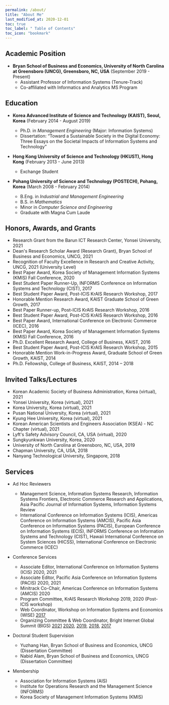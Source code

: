 ```yaml
---
permalink: /about/
title: "About Me"
last_modified_at: 2020-12-01
toc: true
toc_label: " Table of Contents"
toc_icon: "bookmark"
---
```


## Academic Position
* **Bryan School of Business and Economics, University of North Carolina at Greensboro (UNCG), Greensboro, NC, USA** (September 2019 - Present)
	* Assistant Professor of Information Systems (Tenure-Track)
	* Co-affiliated with Informatics and Analytics MS Program


## Education
* **Korea Advanced Institute of Science and Technology (KAIST), Seoul, Korea** (February 2014 - August 2019)
	* Ph.D. in *Management Engineering* (Major: Information Systems)
	* Dissertation: “Toward a Sustainable Society in the Digital Economy: Three Essays on the Societal Impacts of Information Systems and Technology”

* **Hong Kong University of Science and Technology (HKUST), Hong Kong** (February 2013 - June 2013)
	* Exchange Student

* **Pohang University of Science and Technology (POSTECH), Pohang, Korea** (March 2008 - February 2014)
	* B.Eng. in *Industrial and Management Engineering*
	* B.S. in *Mathematics*
	* Minor in *Computer Science and Engineering*
	* Graduate with Magna Cum Laude


## Honors, Awards, and Grants
* Research Grant from the Barun ICT Research Center, Yonsei University, 2021
* Dean's Research Scholar Award (Research Grant), Bryan School of Business and Economics, UNCG, 2021
* Recognition of Faculty Excellence in Research and Creative Activity, UNCG, 2021 (University Level)
* Best Paper Award, Korea Society of Management Information Systems (KMIS) Fall Conference, 2020
* Best Student Paper Runner-Up, INFORMS Conference on Information Systems and Technology (CIST), 2017
* Best Student Paper Award, Post-ICIS KrAIS Research Workshop, 2017
* Honorable Mention Research Award, KAIST Graduate School of Green Growth, 2017
* Best Paper Runner-up, Post-ICIS KrAIS Research Workshop, 2016
* Best Student Paper Award, Post-ICIS KrAIS Research Workshop, 2016
* Best Paper Award, International Conference on Electronic Commerce (ICEC), 2016
* Best Paper Award, Korea Society of Management Information Systems (KMIS) Fall Conference, 2016
* Ph.D. Excellent Research Award, College of Business, KAIST, 2016
* Best Student Paper Award, Post-ICIS KrAIS Research Workshop, 2015
* Honorable Mention Work-in-Progress Award, Graduate School of Green Growth, KAIST, 2014
* Ph.D. Fellowship, College of Business, KAIST, 2014 – 2018


## Invited Talks/Lectures
* Korean Academic Society of Business Administration, Korea (virtual), 2021
* Yonsei University, Korea (virtual), 2021
* Korea University, Korea (virtual), 2021
* Pusan National University, Korea (virtual), 2021
* Kyung Hee University, Korea (virtual), 2021
* Korean American Scientists and Engineers Association (KSEA) - NC Chapter (virtual), 2021
* Lyft's Safety Advisory Council, CA, USA (virtual), 2020
* Sungkyunkwan University, Korea, 2020
* University of North Carolina at Greensboro, NC, USA, 2019
* Chapman University, CA, USA, 2018
* Nanyang Technological University, Singapore, 2018


## Services
* Ad Hoc Reviewers
	* Management Science, Information Systems Research, Information Systems Frontiers, Electronic Commerce Research and Applications, Asia Pacific Journal of Information Systems, Information Systems Review
	* International Conference on Information Systems (ICIS), Americas Conference on Information Systems (AMCIS), Pacific Asia Conference on Information Systems (PACIS), European Conference on Information Systems (ECIS), INFORMS Conference on Information Systems and Technology (CIST), Hawaii International Conference on System Sciences (HICSS), International Conference on Electronic Commerce (ICEC)

* Conference Services
	* Associate Editor, International Conference on Information Systems (ICIS) 2020, 2021
	* Associate Editor, Pacific Asia Conference on Information Systems (PACIS) 2020, 2021
	* Minitrack Co-Chair, Americas Conference on Information Systems (AMCIS) 2020
	* Program Committee, KrAIS Research Workshop 2019, 2020 (Post-ICIS workshop)
	* Web Coordinator, Workshop on Information Systems and Economics (WISE) [2017][4]
	* Organizing Committee & Web Coordinator, Bright Internet Global Summit (BIGS) [2021][9] [2020][8], [2019][7], [2018][6], [2017][5]

* Doctoral Student Supervision
	* Yuzhang Han, Bryan School of Business and Economics, UNCG (Dissertation Committee)
	* Nabid Alam, Bryan School of Business and Economics, UNCG (Dissertation Committee)

* Membership
	* Association for Information Systems (AIS)
	* Institute for Operations Research and the Management Science (INFORMS)
	* Korea Society of Management Information Systems (KMIS)


[1]: https://www.business.kaist.edu/
[2]: http://postech.edu/eng/
[4]: https://wiseconf2017.wixsite.com/wise
[5]: https://bigsconf2017.wixsite.com/bigs2017
[6]: http://brightinternet.org/bigs2018/
[7]: http://brightinternet.org/bigs2019/
[8]: http://brightinternet.org/bigs2020/
[9]: http://brightinternet.org/bigs2021/
